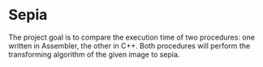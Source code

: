 # Sepia
The project goal is to compare the execution time of two procedures: one written in
Assembler, the other in C++. Both procedures will perform the transforming algorithm
of the given image to sepia.
